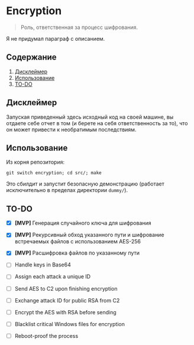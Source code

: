 # Encryption

>Роль, ответственная за процесс шифрования.

Я не придумал параграф с описанием. 


## Содержание

1. [Дисклеймер](#дисклеймер)
2. [Использование](#использование)
3. [TO-DO](#to-do)


## Дисклеймер

Запуская приведенный здесь исходный код на своей машине, вы отдаете себе отчет в том (и берете на себя ответственность за то), что он может привести к необратимым последствиям.


## Использование

Из корня репозитория:

```
git switch encryption; cd src/; make
```

Это сбилдит и запустит безопасную демонстрацию (работает исключительно в пределах директории `dummy/`). 


## TO-DO

- [x] **[MVP]** Генерация случайного ключа для шифрования
- [x] **[MVP]** Рекурсивный обход указанного пути и шифрование встречаемых файлов с использованием AES-256
- [x] **[MVP]** Расшифровка файлов по указанному пути
- [ ] Handle keys in Base64
- [ ] Assign each attack a unique ID
- [ ] Send AES to C2 upon finishing encryption
- [ ] Exchange attack ID for public RSA from C2
- [ ] Encrypt the AES with RSA before sending
- [ ] Blacklist critical Windows files for encryption
- [ ] Reboot-proof the process

